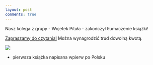 ```yaml
---
layout: post
comments: true
---
```


Nasz kolega z grupy - Wojetek Pituła - zakończył tłumaczenie książki!

[Zapraszamy do czytania!](https://leanpub.com/fpmortals-pl) Można wynagrodzić trud dowolną kwotą.

<img src="https://d2sofvawe08yqg.cloudfront.net/fpmortals-pl/hero?1549504862">

* pierwsza książka napisana wpierw po Polsku
